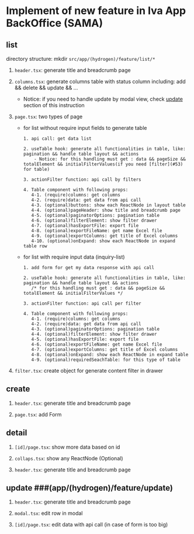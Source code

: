 # Implement of new feature in Iva App BackOffice (SAMA)

## list

directory structure: mkdir `src/app/(hydrogen)/feature/list/*`

1.  `header.tsx`: generate title and breadcrumb page
2.  `columns.tsx`: generate columns table with status column including: add && delete && update && ...
    - Notice: if you need to handle update by modal view, check [update](#69) section of this instruction
3.  `page.tsx`: two types of page

    - for list without require input fields to generate table

          1. api call: get data list

          2. useTable hook: generate all functionalities in table, like: pagination && handle table layout && actions
              - Notice: for this handling must get : data && pageSize && totalElement && initialFilterValues(if you need [filter](#53) for table)

          3. actionFilter function: api call by filters

          4. Table component with following props:
             4-1. (require)columns: get columns
             4-2. (require)data: get data from api call
             4-3. (optional)buttons: show each ReactNode in layout table
             4-4. (optional)pageHeader: show title and breadcrumb page
             4-5. (optional)paginatorOptions: pagination table
             4-6. (optional)filterElement: show filter drawer
             4-7. (optional)hasExportFile: export file
             4-8. (optional)exportFileName: get name Excel file
             4-9. (optional)exportColumns: get title of Excel columns
             4-10. (optional)onExpand: show each ReactNode in expand table row

    - for list with require input data (inquiry-list)

          1. add form for get my data response with api call

          2. useTable hook: generate all functionalities in table, like: pagination && handle table layout && actions
             /* for this handling must get : data && pageSize && totalElement && initialFilterValues */

          3. actionFilter function: api call per filter

          4. Table component with following props:
             4-1. (require)columns: get columns
             4-2. (require)data: get data from api call
             4-3. (optional)paginatorOptions: pagination table
             4-4. (optional)filterElement: show filter drawer
             4-5. (optional)hasExportFile: export file
             4-6. (optional)exportFileName: get name Excel file
             4-7. (optional)exportColumns: get title of Excel columns
             4-8. (optional)onExpand: show each ReactNode in expand table
             4-9. (optional)requiredSeachTable: for this type of table

4.  `filter.tsx`: create object for generate content filter in drawer

## create

1.  `header.tsx`: generate title and breadcrumb page

2.  `page.tsx`: add Form

## detail

1. `[id]/page.tsx`: show more data based on id

2. `collaps.tsx`: show any ReactNode (Optional)

3. `header.tsx`: generate title and breadcrumb page

## update ###(app/(hydrogen)/feature/update)

1. `header.tsx`: generate title and breadcrumb page

2. `modal.tsx`: edit row in modal

3. `[id]/page.tsx`: edit data with api call (in case of form is too big)

